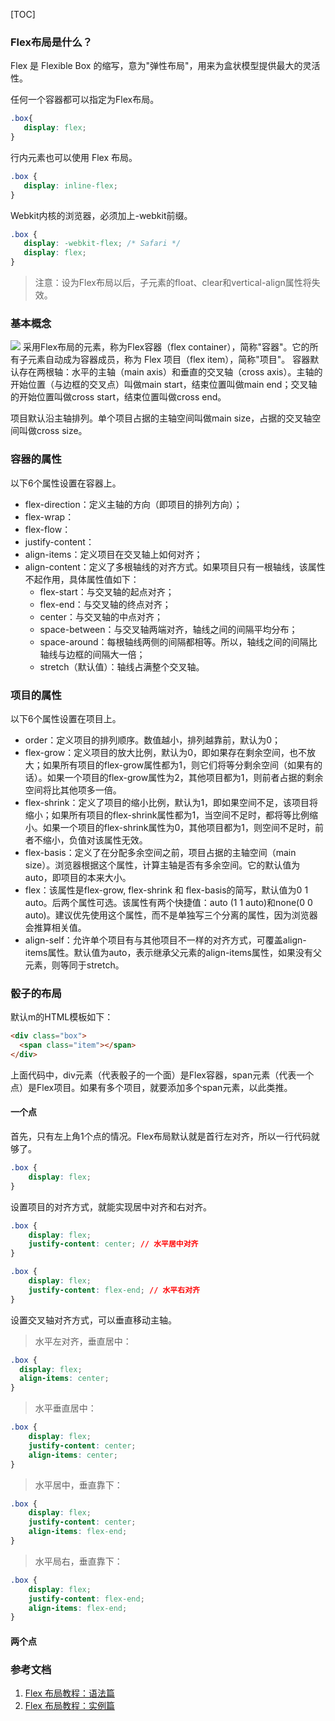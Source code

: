 [TOC]
### Flex布局是什么？
Flex 是 Flexible Box 的缩写，意为"弹性布局"，用来为盒状模型提供最大的灵活性。

任何一个容器都可以指定为Flex布局。

```css
.box{
   display: flex;
}
```
行内元素也可以使用 Flex 布局。

```CSS
.box {
   display: inline-flex;
}
```
Webkit内核的浏览器，必须加上-webkit前缀。

```CSS
.box {
   display: -webkit-flex; /* Safari */
   display: flex;
}
```
>注意：设为Flex布局以后，子元素的float、clear和vertical-align属性将失效。

### 基本概念
![](http://www.ruanyifeng.com/blogimg/asset/2015/bg2015071004.png)
采用Flex布局的元素，称为Flex容器（flex container），简称"容器"。它的所有子元素自动成为容器成员，称为 Flex 项目（flex item），简称"项目"。
容器默认存在两根轴：水平的主轴（main axis）和垂直的交叉轴（cross axis）。主轴的开始位置（与边框的交叉点）叫做main start，结束位置叫做main end；交叉轴的开始位置叫做cross start，结束位置叫做cross end。

项目默认沿主轴排列。单个项目占据的主轴空间叫做main size，占据的交叉轴空间叫做cross size。
### 容器的属性
以下6个属性设置在容器上。

- flex-direction：定义主轴的方向（即项目的排列方向）；
- flex-wrap：
- flex-flow：
- justify-content：
- align-items：定义项目在交叉轴上如何对齐；
- align-content：定义了多根轴线的对齐方式。如果项目只有一根轴线，该属性不起作用，具体属性值如下：
  - flex-start：与交叉轴的起点对齐；
  - flex-end：与交叉轴的终点对齐；
  - center：与交叉轴的中点对齐；
  - space-between：与交叉轴两端对齐，轴线之间的间隔平均分布；
  - space-around：每根轴线两侧的间隔都相等。所以，轴线之间的间隔比轴线与边框的间隔大一倍；
  - stretch（默认值）：轴线占满整个交叉轴。

### 项目的属性
以下6个属性设置在项目上。

- order：定义项目的排列顺序。数值越小，排列越靠前，默认为0；
- flex-grow：定义项目的放大比例，默认为0，即如果存在剩余空间，也不放大；如果所有项目的flex-grow属性都为1，则它们将等分剩余空间（如果有的话）。如果一个项目的flex-grow属性为2，其他项目都为1，则前者占据的剩余空间将比其他项多一倍。
- flex-shrink：定义了项目的缩小比例，默认为1，即如果空间不足，该项目将缩小；如果所有项目的flex-shrink属性都为1，当空间不足时，都将等比例缩小。如果一个项目的flex-shrink属性为0，其他项目都为1，则空间不足时，前者不缩小，负值对该属性无效。
- flex-basis：定义了在分配多余空间之前，项目占据的主轴空间（main size）。浏览器根据这个属性，计算主轴是否有多余空间。它的默认值为auto，即项目的本来大小。
- flex：该属性是flex-grow, flex-shrink 和 flex-basis的简写，默认值为0 1 auto。后两个属性可选。该属性有两个快捷值：auto (1 1 auto)和none(0 0 auto)。建议优先使用这个属性，而不是单独写三个分离的属性，因为浏览器会推算相关值。
- align-self：允许单个项目有与其他项目不一样的对齐方式，可覆盖align-items属性。默认值为auto，表示继承父元素的align-items属性，如果没有父元素，则等同于stretch。

### 骰子的布局
默认m的HTML模板如下：
```html
<div class="box">
  <span class="item"></span>
</div>
```
上面代码中，div元素（代表骰子的一个面）是Flex容器，span元素（代表一个点）是Flex项目。如果有多个项目，就要添加多个span元素，以此类推。
#### 一个点
首先，只有左上角1个点的情况。Flex布局默认就是首行左对齐，所以一行代码就够了。
```css
.box {
    display: flex;
}
```
设置项目的对齐方式，就能实现居中对齐和右对齐。
```css
.box {
    display: flex;
    justify-content: center; // 水平居中对齐
}
```
```css
.box {
    display: flex;
    justify-content: flex-end; // 水平右对齐
}
```
设置交叉轴对齐方式，可以垂直移动主轴。
>水平左对齐，垂直居中：
```css
.box {
  display: flex;
  align-items: center;
}
```
>水平垂直居中：
```css
.box {
    display: flex;
    justify-content: center;
    align-items: center;
}
```
>水平居中，垂直靠下：
```css
.box {
    display: flex;
    justify-content: center;
    align-items: flex-end;
}
```
>水平局右，垂直靠下：
```css
.box {
    display: flex;
    justify-content: flex-end;
    align-items: flex-end;
}
```
#### 两个点




### 参考文档
1. [Flex 布局教程：语法篇](http://www.ruanyifeng.com/blog/2015/07/flex-grammar.html?utm_source=tuicool)
2. [Flex 布局教程：实例篇](http://www.ruanyifeng.com/blog/2015/07/flex-examples.html)